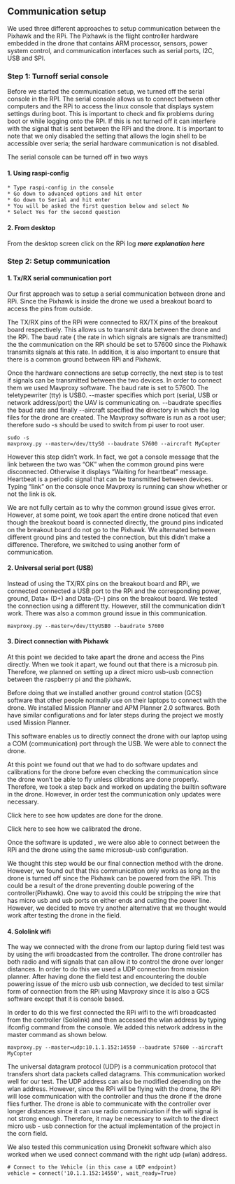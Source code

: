 ## Communication setup

We used three different approaches to setup communication between the Pixhawk and the RPi. The Pixhawk is the flight controller hardware embedded in the drone that contains ARM processor, sensors, power system control, and communication interfaces such as serial ports, I2C, USB and SPI. 

### Step 1: Turnoff serial console 

Before we started the communication setup, we turned off the serial console in the RPI. The serial console allows us to connect between other computers and the RPi to access the linux console that displays system settings during boot. This is important to check and fix problems during boot or while logging onto the RPi. If this is not turned off it can interfere with the signal that is sent between the RPi and the drone. It is important to note that we only disabled the setting that allows the login shell to be accessible over seria; the serial hardware communication is not disabled. 

The serial console can be turned off in two ways

#### 1. Using raspi-config
    * Type raspi-config in the console
    * Go down to advanced options and hit enter
    * Go down to Serial and hit enter
    * You will be asked the first question below and select No
    * Select Yes for the second question

#### 2. From desktop
From the desktop screen click on the RPi log
***more explanation here***

### Step 2: Setup communication

#### 1. Tx/RX serial communication port

Our first approach was to setup a serial communication between drone and RPi. Since the Pixhawk is inside the drone we used a breakout board to access the pins from outside. 

The TX/RX pins of the RPi were connected to RX/TX pins of the breakout board respectively. This allows us to transmit data between the drone and the RPi. The baud rate ( the rate in which signals are signals are transmitted) the the communication on the RPi should be set to 57600 since the Pixhawk transmits signals at this rate. In addition, it is also important to ensure that there is a common ground between RPi and Pixhawk.

Once the hardware connections are setup correctly, the next step is to test if signals can be transmitted between the two devices.  In order to connect them we used Mavproxy software. The baud rate is set to 57600. The teletypewriter (tty) is USB0. --master specifies which port (serial, USB or network address/port) the UAV is communicating on. --baudrate specifies the baud rate and finally --aircraft specified the directory in which the log files for the drone are created. The Mavproxy software is run as a root user; therefore sudo -s should be used to switch from pi user to root user. 

```
sudo -s 
mavproxy.py --master=/dev/ttyS0 --baudrate 57600 --aircraft MyCopter
```

However this step didn’t work. In fact, we got a console message that the link between the two was “OK” when the common ground pins were disconnected. Otherwise it displays “Waiting for heartbeat” message. Heartbeat is a periodic signal that can be transmitted between devices. Typing “link” on the console once Mavproxy is running can show whether or not the link is ok. 


We are not fully certain as to why the common ground issue gives error. However, at some point, we took apart the entire drone noticed that even though the breakout board is connected directly, the ground pins indicated on the breakout board do not go to the Pixhawk. We alternated between different ground pins and tested the connection, but this didn’t make a difference. Therefore, we switched to using another form of communication. 

#### 2. Universal serial port (USB)
Instead of using the TX/RX pins on the breakout board and RPi, we connected connected a USB port to the RPi and the corresponding power, ground, Data+ (D+) and Data-(D-) pins on the breakout board. We tested the connection using a different tty. However, still the communication didn’t work. There was also a common ground issue in this communication. 

```
mavproxy.py --master=/dev/ttyUSB0 --baudrate 57600
```

#### 3. Direct connection with Pixhawk
    
At this point we decided to take apart the drone and access the Pins directly. When we took it apart, we found out that there is a  microsub pin. Therefore, we planned on setting up a direct micro usb-usb connection between the raspberry pi and the pixhawk. 

Before doing that we installed another ground control station (GCS) software that other people normally use on their laptops to connect with the drone. We installed Mission Planner and APM Planner 2.0 softwares. Both have similar configurations and for later steps during the project we mostly used Mission Planner. 

This software enables us to directly connect the drone with our laptop using a COM (communication) port through the USB. We were able to connect the drone. 


At this point we found out that we had to do software updates and calibrations for the drone before even checking the communication since the drone won’t be able to fly unless clibrations are done properly. Therefore, we took a step back and worked on updating the builtin software in the drone. However, in order test the communication only updates were necessary.  

Click here to see how updates are done for the drone.

Click here to see how we calibrated the drone. 

Once the software is updated , we were also able to connect between the RPi and the drone using the same microsub-usb configuration. 
    
We thought this step would be our final connection method with the drone. However, we found out that this communication only works as long as the drone is turned off since the Pixhawk can be powered from the RPi. This could be a result of the drone preventing double powering of the controller(Pixhawk). One way to avoid this could be stripping the wire that has micro usb and usb  ports on either ends and cutting the power line. However, we decided to move try another alternative that we thought would work after testing the drone in the field. 

#### 4. Sololink wifi

The way we connected with the drone from our laptop during field test was by using the wifi broadcasted from the controller. The drone controller has both radio and wifi signals that can allow it to control the drone over longer distances. In order to do this we used  a UDP connection from mission planner. After having done the field test and encountering the double powering issue of the micro usb usb connection, we decided to test similar form of connection from the RPi using Mavproxy since it is also a GCS software except that it is console based. 

In order to do this we first connected the RPi wifi to the wifi broadcasted from the controller (Sololink) and then accessed the wlan address by typing ifconfig  command from the console. We added this network address in the master command as shown below.  

```
mavproxy.py --master=udp:10.1.1.152:14550 --baudrate 57600 --aircraft MyCopter
``` 

The universal datagram protocol (UDP) is a communication protocol that transfers short data packets called datagrams. This communication worked well for our test. The UDP address can also be modified depending on the wlan address. However, since the RPi will be flying with the drone, the RPi will lose communication with the controller and thus the drone if the drone flies further. The drone is able to communicate with the controller over longer distances since it can use radio communication if the wifi signal is not strong enough. Therefore, it may be necessary to switch to the direct micro usb - usb connection for the actual implementation of the project in the corn field. 

We also tested this communication using Dronekit software which also worked when we used connect command with the right udp (wlan) address. 

```
# Connect to the Vehicle (in this case a UDP endpoint)
vehicle = connect('10.1.1.152:14550', wait_ready=True)
```

